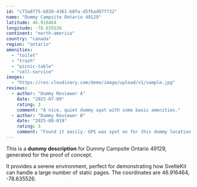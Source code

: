 ```yaml
---
id: "c73a8f75-b030-4361-b8fa-d5fbad87f732"
name: "Dummy Campsite Ontario 49129"
latitude: 46.916464
longitude: -78.635526
continent: "north-america"
country: "canada"
region: "ontario"
amenities:
  - "toilet"
  - "trash"
  - "picnic-table"
  - "cell-service"
images:
  - "https://res.cloudinary.com/demo/image/upload/v1/sample.jpg"
reviews:
  - author: "Dummy Reviewer A"
    date: "2025-07-09"
    rating: 3
    comment: "A nice, quiet dummy spot with some basic amenities."
  - author: "Dummy Reviewer B"
    date: "2025-08-019"
    rating: 3
    comment: "Found it easily. GPS was spot on for this dummy location."
---
```


This is a **dummy description** for Dummy Campsite Ontario 49129, generated for the proof of concept.

It provides a serene environment, perfect for demonstrating how SvelteKit can handle a large number of static pages. The coordinates are 46.916464, -78.635526.
